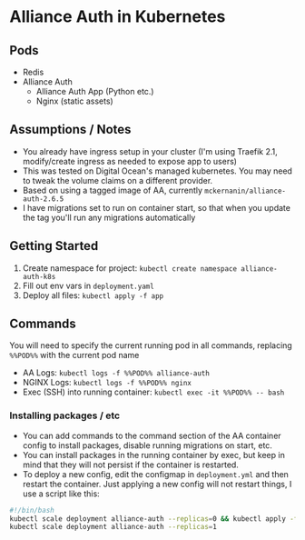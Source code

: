 # Alliance Auth in Kubernetes

## Pods
- Redis
- Alliance Auth
  - Alliance Auth App (Python etc.)
  - Nginx (static assets)

## Assumptions / Notes
- You already have ingress setup in your cluster (I'm using Traefik 2.1, modify/create ingress as needed to expose app to users)
- This was tested on Digital Ocean's managed kubernetes. You may need to tweak the volume claims on a different provider.
- Based on using a tagged image of AA, currently `mckernanin/alliance-auth-2.6.5`
- I have migrations set to run on container start, so that when you update the tag you'll run any migrations automatically

## Getting Started
1. Create namespace for project: `kubectl create namespace alliance-auth-k8s`
1. Fill out env vars in `deployment.yaml`
1. Deploy all files: `kubectl apply -f app`

## Commands
You will need to specify the current running pod in all commands, replacing `%%POD%%` with the current pod name
- AA Logs: `kubectl logs -f %%POD%% alliance-auth`
- NGINX Logs: `kubectl logs -f %%POD%% nginx`
- Exec (SSH) into running container: `kubectl exec -it %%POD%% -- bash`

### Installing packages / etc
- You can add commands to the command section of the AA container config to install packages, disable running migrations on start, etc.
- You can install packages in the running container by exec, but keep in mind that they will not persist if the container is restarted.
- To deploy a new config, edit the configmap in `deployment.yml` and then restart the container. Just applying a new config will not restart things, I use a script like this:
```bash
#!/bin/bash
kubectl scale deployment alliance-auth --replicas=0 && kubectl apply -f app/deployment.yml
kubectl scale deployment alliance-auth --replicas=1
```
